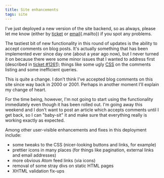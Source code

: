 ```yaml
---
title: Site enhancements
tags: site
---
```


I've just deployed a new version of the site backend, so as always, please let me know (either by [ticket](/issues/new) or [email](mailto:win@wincent.com){.mailto}) if you spot any problems.

The tastiest bit of new functionality in this round of updates is the ability to accept comments on blog posts. It's actually something that has been implemented ever since day one (about a year ago now), but I never turned it on because there were some minor issues that I wanted to address first (described in [ticket \#1261](/issues/1261)); things like some ugly [CSS](/wiki/CSS) on the comments listing and some inefficient queries.

This is quite a change. I don't think I've accepted blog comments on this site since way back in 2000 or 2001. Perhaps in another moment I'll explain my change of heart.

For the time being, however, I'm not going to start using the functionality immediately even though it has been rolled out. I'm going away this weekend and I don't want to post an article which accepts comments until I get back, so I can "baby-sit" it and make sure that everything really is working exactly as expected.

Among other user-visible enhancements and fixes in this deployment include:

-   some tweaks to the CSS (nicer-looking buttons and links, for example)
-   prettier icons in many places (for things like pagination, external links and email addresses)
-   more obvious Atom feed links (via icons)
-   removal of some stray divs on static HTML pages
-   XHTML validation fix-ups

